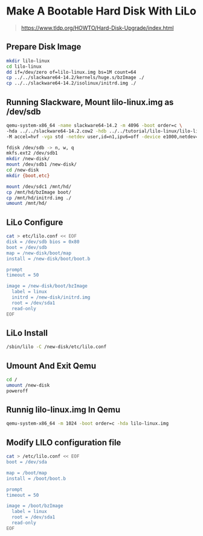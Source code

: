 # Make A Bootable Hard Disk With LiLo

> <https://www.tldp.org/HOWTO/Hard-Disk-Upgrade/index.html>

## Prepare Disk Image
```bash
mkdir lilo-linux
cd lilo-linux
dd if=/dev/zero of=lilo-linux.img bs=1M count=64
cp ../../slackware64-14.2/kernels/huge.s/bzImage ./
cp ../../slackware64-14.2/isolinux/initrd.img ./
```

## Running Slackware, Mount lilo-linux.img as /dev/sdb
```bash
qemu-system-x86_64 -name slackware64-14.2 -m 4096 -boot order=c \
-hda ../../slackware64-14.2.cow2 -hdb ../../tutorial/lilo-linux/lilo-linux.img -hdc fat:rw:../../tutorial/lilo-linux \
-M accel=hvf -vga std -netdev user,id=n1,ipv6=off -device e1000,netdev=n1,mac=52:54:98:76:54:32

fdisk /dev/sdb -> n, w, q
mkfs.ext2 /dev/sdb1
mkdir /new-disk/
mount /dev/sdb1 /new-disk/
cd /new-disk
mkdir {boot,etc}

mount /dev/sdc1 /mnt/hd/
cp /mnt/hd/bzImage boot/
cp /mnt/hd/initrd.img ./
umount /mnt/hd/
```

## LiLo Configure
```bash
cat > etc/lilo.conf << EOF
disk = /dev/sdb bios = 0x80
boot = /dev/sdb
map = /new-disk/boot/map
install = /new-disk/boot/boot.b

prompt
timeout = 50

image = /new-disk/boot/bzImage
  label = linux
  initrd = /new-disk/initrd.img
  root = /dev/sda1
  read-only
EOF
```

## LiLo Install
```bash
/sbin/lilo -C /new-disk/etc/lilo.conf
```

## Umount And Exit Qemu
```bash
cd /
umount /new-disk
poweroff
```

## Runnig lilo-linux.img In Qemu
```bash
qemu-system-x86_64 -m 1024 -boot order=c -hda lilo-linux.img 
```

## Modify LILO configuration file
```bash
cat > /etc/lilo.conf << EOF
boot = /dev/sda

map = /boot/map
install = /boot/boot.b

prompt
timeout = 50

image = /boot/bzImage
  label = linux
  root = /dev/sda1
  read-only
EOF
```